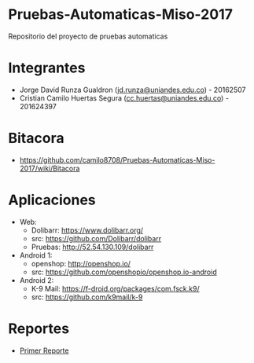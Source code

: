 # Pruebas-Automaticas-Miso-2017
Repositorio del proyecto de pruebas automaticas

# Integrantes
* Jorge David Runza Gualdron (jd.runza@uniandes.edu.co) - 20162507 
* Cristian Camilo Huertas Segura (cc.huertas@uniandes.edu.co) - 201624397 

# Bitacora
* https://github.com/camilo8708/Pruebas-Automaticas-Miso-2017/wiki/Bitacora 

# Aplicaciones
* Web:
   * Dolibarr: https://www.dolibarr.org/
   * src: https://github.com/Dolibarr/dolibarr 
   * Pruebas: http://52.54.130.109/dolibarr
* Android 1:  
   * openshop: http://openshop.io/  
   * src: https://github.com/openshopio/openshop.io-android 
* Android 2:  
   * K-9 Mail: https://f-droid.org/packages/com.fsck.k9/  
   * src: https://github.com/k9mail/k-9 
# Reportes
* [Primer Reporte](https://uniandes-my.sharepoint.com/personal/cc_huertas_uniandes_edu_co/_layouts/15/guestaccess.aspx?guestaccesstoken=lMr9WCrIidfCrH8wEjot7cQsyjiztLMjpXzSCyNSvPQ%3d&docid=2_00486ae3c5c5041d1b9ef5ff4796bec0e&rev=1)
